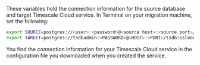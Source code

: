These variables hold the connection information for the source database and target Timescale Cloud service.
In Terminal on your migration machine, set the following:

```bash
export SOURCE=postgres://<user>:<password>@<source host>:<source port>/<db_name>
export TARGET=postgres://tsdbadmin:<PASSWORD>@<HOST>:<PORT>/tsdb?sslmode=require
```
You find the connection information for your Timescale Cloud service in the configuration file you
downloaded when you created the service.
